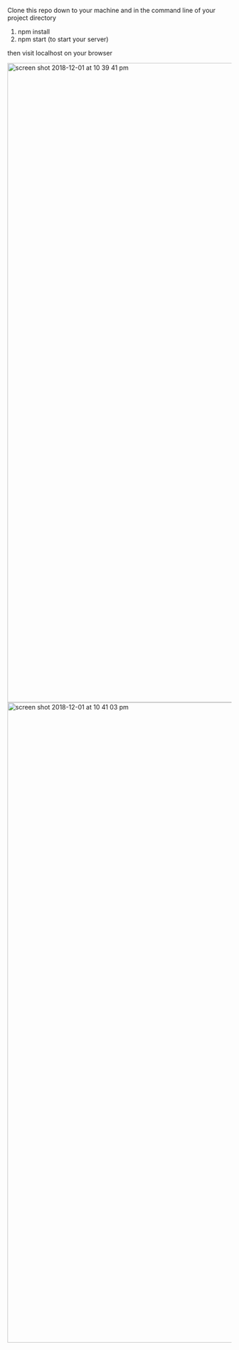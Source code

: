 Clone this repo down to your machine and in the command line of your project directory

   1. npm install
   2. npm start (to start your server)
   
then visit localhost on your browser

<img width="1436" alt="screen shot 2018-12-01 at 10 39 41 pm" src="https://user-images.githubusercontent.com/38393041/49381236-b1b72380-f6d0-11e8-972c-5f17f927b2f5.png">
<img width="1438" alt="screen shot 2018-12-01 at 10 41 03 pm" src="https://user-images.githubusercontent.com/38393041/49381249-b54aaa80-f6d0-11e8-8b1b-72b340e3bf50.png">

